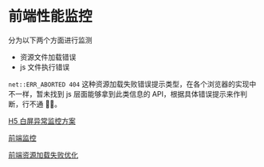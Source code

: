 # 前端性能监控

分为以下两个方面进行监测

- 资源文件加载错误
- js 文件执行错误

`net::ERR_ABORTED 404` 这种资源加载失败错误提示类型，在各个浏览器的实现中不一样，暂未找到 js 层面能够拿到此类信息的 API，根据具体错误提示来作判断，行不通 🙅‍♂️。

[H5 白屏异常监控方案](https://juejin.cn/post/7178796635962408997)

[前端监控](https://juejin.cn/post/6958701027801432095)

[前端资源加载失败优化](https://juejin.cn/post/6921249056849133581)
